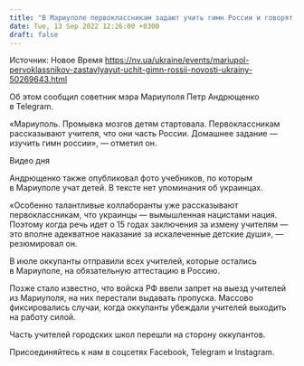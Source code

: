 ```yaml
---
title: "В Мариуполе первоклассникам задают учить гимн России и говорят, что они часть РФ — советник мэра"
date: Tue, 13 Sep 2022 12:26:00 +0300
draft: false
---
```

Источник: Новое Время https://nv.ua/ukraine/events/mariupol-pervoklassnikov-zastavlyayut-uchit-gimn-rossii-novosti-ukrainy-50269643.html


 Об этом сообщил советник мэра Мариуполя Петр Андрющенко в Telegram.

«Мариуполь. Промывка мозгов детям стартовала. Первоклассникам рассказывают учителя, что они часть России. Домашнее задание — изучить гимн россии», — отметил он.

 Видео дня   

Андрющенко также опубликовал фото учебников, по которым в Мариуполе учат детей. В тексте нет упоминания об украинцах.

«Особенно талантливые коллаборанты уже рассказывают первоклассникам, что украинцы — вымышленная нацистами нация. Поэтому когда речь идет о 15 годах заключения за измену учителям — это вполне адекватное наказание за искалеченные детские души», — резюмировал он.

В июле оккупанты отправили всех учителей, которые остались в Мариуполе, на обязательную аттестацию в Россию.

Позже стало известно, что войска РФ ввели запрет на выезд учителей из Мариуполя, на них перестали выдавать пропуска. Массово фиксировались случаи, когда оккупанты убеждали учителей выходить на работу силой.

Часть учителей городских школ перешли на сторону оккупантов.

Присоединяйтесь к нам в соцсетях Facebook, Telegram и Instagram.
